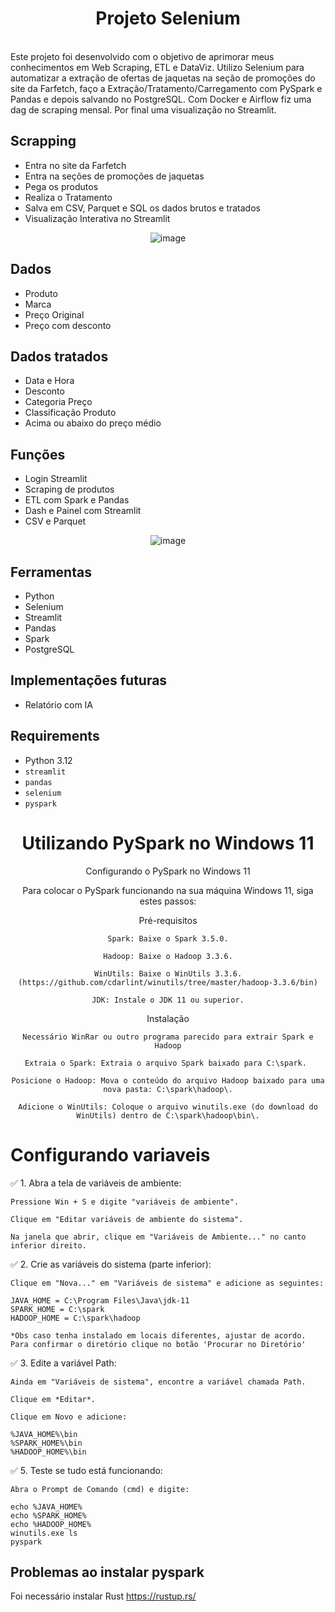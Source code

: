 <div align="center">
  <h1>Projeto Selenium</h1>
  
</div>
<br>
Este projeto foi desenvolvido com o objetivo de aprimorar meus conhecimentos em Web Scraping, ETL e DataViz. Utilizo Selenium para automatizar a extração de ofertas de jaquetas na seção de promoções do site da Farfetch, faço a Extração/Tratamento/Carregamento com PySpark e Pandas e depois salvando no PostgreSQL. Com Docker e Airflow fiz uma dag de scraping mensal. Por final uma visualização no Streamlit.

## Scrapping
- Entra no site da Farfetch
- Entra na seções de promoções de jaquetas
- Pega os produtos
- Realiza o Tratamento
- Salva em CSV, Parquet e SQL os dados brutos e tratados
- Visualização Interativa no Streamlit
  
<div align="center">
    <img src="https://github.com/user-attachments/assets/3db4877a-0fc8-4724-b9c0-bbc64101d33a" alt="image">
</div>

 ## Dados
- Produto
- Marca
- Preço Original
- Preço com desconto

 ## Dados tratados
- Data e Hora
- Desconto
- Categoria Preço
- Classificação Produto
- Acima ou abaixo do preço médio

## Funções
- Login Streamlit
- Scraping de produtos
- ETL com Spark e Pandas
- Dash e Painel com Streamlit
- CSV e Parquet
  
<div align="center">
    <img src="https://github.com/user-attachments/assets/372b5a2e-84b3-4521-afa1-9c2b99dd9b71" alt="image">
</div>

 ## Ferramentas
- Python
- Selenium
- Streamlit
- Pandas
- Spark
- PostgreSQL

## Implementações futuras
- Relatório com IA


## Requirements
- Python 3.12
- `streamlit` 
- `pandas`
- `selenium` 
- `pyspark` 

<div align="center">
<h1>Utilizando PySpark no Windows 11</h1>
Configurando o PySpark no Windows 11

Para colocar o PySpark funcionando na sua máquina Windows 11, siga estes passos:

Pré-requisitos

    Spark: Baixe o Spark 3.5.0.

    Hadoop: Baixe o Hadoop 3.3.6.

    WinUtils: Baixe o WinUtils 3.3.6. (https://github.com/cdarlint/winutils/tree/master/hadoop-3.3.6/bin)

    JDK: Instale o JDK 11 ou superior.

Instalação
    
    Necessário WinRar ou outro programa parecido para extrair Spark e Hadoop
    
    Extraia o Spark: Extraia o arquivo Spark baixado para C:\spark. 

    Posicione o Hadoop: Mova o conteúdo do arquivo Hadoop baixado para uma nova pasta: C:\spark\hadoop\.

    Adicione o WinUtils: Coloque o arquivo winutils.exe (do download do WinUtils) dentro de C:\spark\hadoop\bin\.
</div>



# Configurando variaveis
✅ 1. Abra a tela de variáveis de ambiente:

    Pressione Win + S e digite "variáveis de ambiente".

    Clique em "Editar variáveis de ambiente do sistema".

    Na janela que abrir, clique em "Variáveis de Ambiente..." no canto inferior direito.
    
✅ 2. Crie as variáveis do sistema (parte inferior):

    Clique em "Nova..." em "Variáveis de sistema" e adicione as seguintes:
    
    JAVA_HOME = C:\Program Files\Java\jdk-11
    SPARK_HOME = C:\spark
    HADOOP_HOME = C:\spark\hadoop

    *Obs caso tenha instalado em locais diferentes, ajustar de acordo. Para confirmar o diretório clique no botão 'Procurar no Diretório'
    

✅ 3. Edite a variável Path:

    Ainda em "Variáveis de sistema", encontre a variável chamada Path.

    Clique em *Editar*.

    Clique em Novo e adicione:

    %JAVA_HOME%\bin
    %SPARK_HOME%\bin
    %HADOOP_HOME%\bin  

✅ 5. Teste se tudo está funcionando:
    
    Abra o Prompt de Comando (cmd) e digite:
    
    echo %JAVA_HOME%
    echo %SPARK_HOME%
    echo %HADOOP_HOME%
    winutils.exe ls
    pyspark
## Problemas ao instalar pyspark
Foi necessário instalar Rust
https://rustup.rs/

